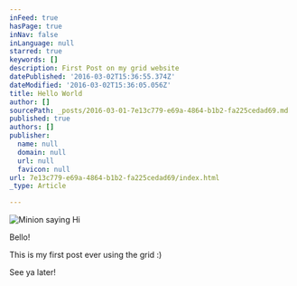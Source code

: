 ```yaml
---
inFeed: true
hasPage: true
inNav: false
inLanguage: null
starred: true
keywords: []
description: First Post on my grid website
datePublished: '2016-03-02T15:36:55.374Z'
dateModified: '2016-03-02T15:36:05.056Z'
title: Hello World
author: []
sourcePath: _posts/2016-03-01-7e13c779-e69a-4864-b1b2-fa225cedad69.md
published: true
authors: []
publisher:
  name: null
  domain: null
  url: null
  favicon: null
url: 7e13c779-e69a-4864-b1b2-fa225cedad69/index.html
_type: Article

---
```

![Minion saying Hi](https://s3-us-west-2.amazonaws.com/the-grid-img/p/a47531321db5b5f324e02262421d54a8a340dee5.png)

Bello!

This is my first post ever using the grid :)

See ya later!